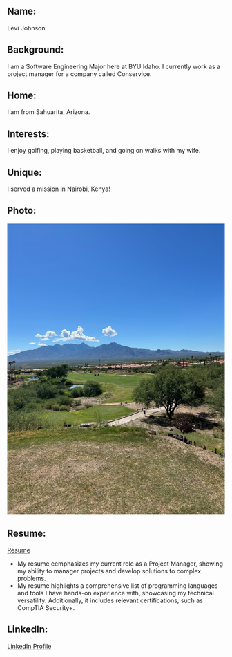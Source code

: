 ## Name:

Levi Johnson

## Background:

I am a Software Engineering Major here at BYU Idaho. I currently work as a project manager for a company called Conservice.

## Home:

I am from Sahuarita, Arizona.

## Interests:

I enjoy golfing, playing basketball, and going on walks with my wife.

## Unique:

I served a mission in Nairobi, Kenya!

## Photo:

![Tee Box](https://github.com/levijohnson1227/CSE397/blob/main/IMG_1004.jpg)

## Resume:

[Resume](https://github.com/levijohnson1227/CSE397/blob/main/LeviJohnsonResume.pdf)

<!-- [Cover Letter](https://github.com/levijohnson1227/CSE397/blob/main/CoverLetter.pdf) -->

- My resume eemphasizes my current role as a Project Manager, showing my ability to manager projects and develop solutions to complex problems.
- My resume highlights a comprehensive list of programming languages and tools I have hands-on experience with, showcasing my technical versatility. Additionally, it includes relevant certifications, such as CompTIA Security+.

## LinkedIn:

[LinkedIn Profile](www.linkedin.com/in/levi-johnson-b35511204)
